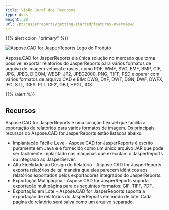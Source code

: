 ```yaml
---
title: Visão Geral dos Recursos
type: docs
weight: 20
url: /pt/jasperreports/getting-started/features-overview/
---
```


{{% alert color="primary" %}}

![Aspose.CAD for JasperReports Logo do Produto](/_assets/home_3.png)

Aspose.CAD for JasperReports é a única solução no mercado que torna possível exportar relatórios do JasperReports para vários formatos de arquivo de imagem vetorial e raster, como PDF, WMF, SVG, EMF, BMP, GIF, JPG, JPEG, DICOM, WEBP, JP2, JPEG2000, PNG, TIFF, PSD e operar com vários formatos de arquivo CAD e BIM: DWG, DXF, DWT, DGN, DWF, DWFX, IFC, STL, IGES, PLT, CF2, OBJ, HPGL, IGS

{{% /alert %}}

## Recursos

Aspose.CAD for JasperReports é uma solução flexível que facilita a exportação de relatórios para vários formatos de imagem. Os principais recursos do Aspose.CAD for JasperReports estão listados abaixo.

- Implantação Fácil e Leve - Aspose.CAD for JasperReports é escrito puramente em Java e é fornecido como um único arquivo JAR que pode ser facilmente implantado nas máquinas que executam o JasperReports ou integrado ao JasperServer.
- Alta Fidelidade ao Design do Relatório - Aspose.CAD for JasperReports exporta relatórios de tal maneira que eles parecem idênticos aos relatórios exportados pelos exportadores integrados do JasperReports.
- Exportação Multipágina - Aspose.CAD for JasperReports suporta exportação multipágina para os seguintes formatos: GIF, TIFF, PDF.
- Exportação em Lote - Aspose.CAD for JasperReports suporta a exportação de relatórios do JasperReports em modo de lote. Cada página do relatório será salva como um arquivo separado.

